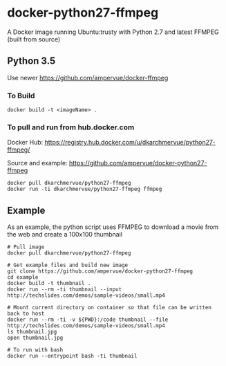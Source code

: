 # docker-python27-ffmpeg

A Docker image running Ubuntu:trusty with Python 2.7 and latest FFMPEG (built from source)

## Python 3.5

Use newer https://github.com/ampervue/docker-ffmpeg

### To Build

~~~~
docker build -t <imageName> .
~~~~

### To pull and run from hub.docker.com

Docker Hub: https://registry.hub.docker.com/u/dkarchmervue/python27-ffmpeg/

Source and example: https://github.com/ampervue/docker-python27-ffmpeg

~~~~
docker pull dkarchmervue/python27-ffmpeg
docker run -ti dkarchmervue/python27-ffmpeg ffmpeg
~~~~

## Example

As an example, the python script uses FFMPEG to download a movie from the web and create a 100x100 thumbnail

~~~~
# Pull image
docker pull dkarchmervue/python27-ffmpeg

# Get example files and build new image
git clone https://github.com/ampervue/docker-python27-ffmpeg
cd example
docker build -t thumbnail .
docker run --rm -ti thumbnail --input http://techslides.com/demos/sample-videos/small.mp4

# Mount current directory on container so that file can be written back to host
docker run --rm -ti -v ${PWD}:/code thumbnail --file http://techslides.com/demos/sample-videos/small.mp4
ls thumbnail.jpg
open thumbnail.jpg

# To run with bash
docker run --entrypoint bash -ti thumbnail
~~~~
